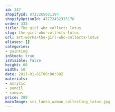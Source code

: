 ```yaml
---
id: 247
shopifyId: 8723265061194
shopifyOptionId: 47772432335178
order: 335
title: The girl who collects lotus
slug: the-girl-who-collects-lotus
url: art-works/the-girl-who-collects-lotus
aliases: []
categories:
- painting
inStock: true
isVisible: false
height: 60
width: 50
date: 2017-01-01T00:00:00Z
materials:
- acrylic
- pencil
- canvas
price: 200
mainImage: sri_lanka_woman_collecting_lotus.jpg
---
```

